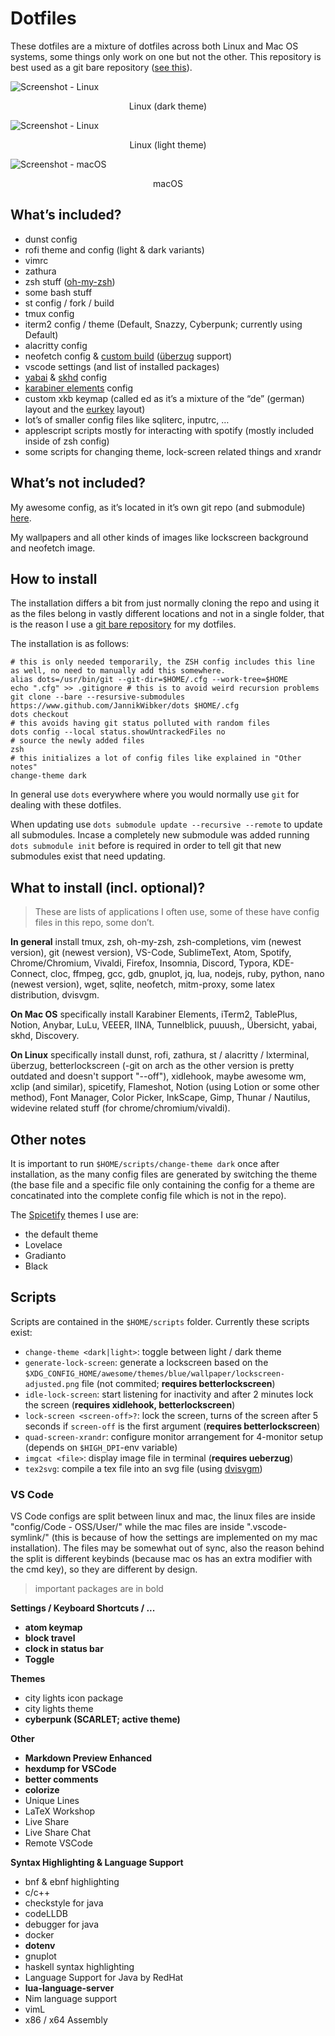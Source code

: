 # Dotfiles

These dotfiles are a mixture of dotfiles across both Linux and Mac OS systems, some things only work on one but not the other. This repository is best used as a git bare repository ([see this](https://www.atlassian.com/git/tutorials/dotfiles)).

![Screenshot - Linux](https://i.imgur.com/xr7zcJV.png)
<!--suppress HtmlDeprecatedAttribute --><p align="center">Linux (dark theme)</p>

![Screenshot - Linux](https://i.imgur.com/PsJ8N5c.png)
<!--suppress HtmlDeprecatedAttribute --><p align="center">Linux (light theme)</p>


![Screenshot - macOS](https://i.imgur.com/gn350UH.png)
<!--suppress HtmlDeprecatedAttribute --><p align="center">macOS</p>

## What’s included?

- dunst config
- rofi theme and config (light & dark variants)
- vimrc
- zathura
- zsh stuff ([oh-my-zsh](https://github.com/ohmyzsh/ohmyzsh))
- some bash stuff
- st config / fork / build
- tmux config
- iterm2 config / theme (Default, Snazzy, Cyberpunk; currently using Default)
- alacritty config
- neofetch config & [custom build](https://github.com/JannikWibker/neofetch) ([überzug](https://github.com/seebye/ueberzug) support)
- vscode settings (and list of installed packages)
- [yabai](https://github.com/koekeishiya/yabai) & [skhd](https://github.com/koekeishiya/skhd) config
- [karabiner elements](https://pqrs.org/osx/karabiner/) config
- custom xkb keymap (called ed as it’s a mixture of the “de” (german) layout and the [eurkey](https://eurkey.steffen.bruentjen.eu/) layout)
- lot’s of smaller config files like sqliterc, inputrc, …
- applescript scripts mostly for interacting with spotify (mostly included inside of zsh config)
- some scripts for changing theme, lock-screen related things and xrandr

## What’s not included?

My awesome config, as it’s located in it’s own git repo (and submodule) [here](https://github.com/JannikWibker/awesome-config).

My wallpapers and all other kinds of images like lockscreen background and neofetch image.

## How to install

The installation differs a bit from just normally cloning the repo and using it as the files belong in vastly different locations and not in a single folder, that is the reason I use a [git bare repository](https://www.atlassian.com/git/tutorials/dotfiles) for my dotfiles.

The installation is as follows:

```shell
# this is only needed temporarily, the ZSH config includes this line as well, no need to manually add this somewhere.
alias dots=/usr/bin/git --git-dir=$HOME/.cfg --work-tree=$HOME
echo ".cfg" >> .gitignore # this is to avoid weird recursion problems
git clone --bare --resursive-submodules https://www.github.com/JannikWibker/dots $HOME/.cfg
dots checkout
# this avoids having git status polluted with random files
dots config --local status.showUntrackedFiles no
# source the newly added files
zsh
# this initializes a lot of config files like explained in "Other notes"
change-theme dark
```

In general use `dots` everywhere where you would normally use `git` for dealing with these dotfiles.

When updating use `dots submodule update --recursive --remote` to update all submodules.
Incase a completely new submodule was added running `dots submodule init` before is required in order to tell git that new submodules exist that need updating.

## What to install (incl. optional)?

> These are lists of applications I often use, some of these have config files in this repo, some don’t.

**In general** install tmux, zsh, oh-my-zsh, zsh-completions, vim (newest version), git (newest version), VS-Code, SublimeText, Atom, Spotify, Chrome/Chromium, Vivaldi, Firefox, Insomnia, Discord, Typora, KDE-Connect, cloc, ffmpeg, gcc, gdb, gnuplot, jq, lua, nodejs, ruby, python, nano (newest version), wget, sqlite, neofetch, mitm-proxy, some latex distribution, dvisvgm.

**On Mac OS** specifically install Karabiner Elements, iTerm2, TablePlus, Notion, Anybar, LuLu, VEEER, IINA, Tunnelblick, puuush,, Übersicht, yabai, skhd, Discovery.

**On Linux** specifically install dunst, rofi, zathura, st / alacritty / lxterminal, überzug, betterlockscreen (-git on arch as the other version is pretty outdated and doesn't support "--off"), xidlehook, maybe awesome wm, xclip (and similar), spicetify, Flameshot, Notion (using Lotion or some other method), Font Manager, Color Picker, InkScape, Gimp, Thunar / Nautilus, widevine related stuff (for chrome/chromium/vivaldi).

## Other notes

It is important to run `$HOME/scripts/change-theme dark` once after installation, as the many config files are generated by switching the theme (the base file and a specific file only containing the config for a theme are concatinated into the complete config file which is not in the repo).

The [Spicetify](https://github.com/khanhas/spicetify-cli) themes I use are:
- the default theme
- Lovelace
- Gradianto
- Black

## Scripts

Scripts are contained in the `$HOME/scripts` folder. Currently these scripts exist:
- `change-theme <dark|light>`: toggle between light / dark theme
- `generate-lock-screen`: generate a lockscreen based on the `$XDG_CONFIG_HOME/awesome/themes/blue/wallpaper/lockscreen-adjusted.png` file (not commited; **requires betterlockscreen**)
- `idle-lock-screen`: start listening for inactivity and after 2 minutes lock the screen (**requires xidlehook, betterlockscreen**)
- `lock-screen <screen-off>?`: lock the screen, turns of the screen after 5 seconds if `screen-off` is the first argument (**requires betterlockscreen**)
- `quad-screen-xrandr`: configure monitor arrangement for 4-monitor setup (depends on `$HIGH_DPI`-env variable)
- `imgcat <file>`: display image file in terminal (**requires ueberzug**)
- `tex2svg`: compile a tex file into an svg file (using [dvisvgm](https://dvisvgm.de/Downloads/))

### VS Code

VS Code configs are split between linux and mac, the linux files are inside "config/Code - OSS/User/" while the mac files are inside ".vscode-symlink/" (this is because of how the settings are implemented on my mac installation). The files may be somewhat out of sync, also the reason behind the split is different keybinds (because mac os has an extra modifier with the cmd key), so they are different by design.

> important packages are in bold

**Settings / Keyboard Shortcuts / ...**

- **atom keymap**
- **block travel**
- **clock in status bar** 
- **Toggle**

**Themes**

- city lights icon package
- city lights theme
- **cyberpunk (SCARLET; active theme)**

**Other**

- **Markdown Preview Enhanced**
- **hexdump for VSCode**
- **better comments**
- **colorize**
- Unique Lines
- LaTeX Workshop
- Live Share
- Live Share Chat
- Remote VSCode

**Syntax Highlighting & Language Support**

- bnf & ebnf highlighting
- c/c++
- checkstyle for java
- codeLLDB
- debugger for java
- docker
- **dotenv**
- gnuplot
- haskell syntax highlighting
- Language Support for Java by RedHat
- **lua-language-server**
- Nim language support
- vimL
- x86 / x64 Assembly
